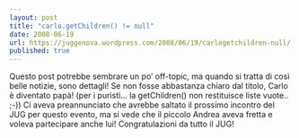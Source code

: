 ```yaml
---
layout: post
title: "carlo.getChildren() != null"
date: 2008-06-19
url: https://juggenova.wordpress.com/2008/06/19/carlogetchildren-null/
published: true 
---
```


Questo post potrebbe sembrare un po’ off-topic, ma quando si tratta di così belle notizie, sono dettagli! Se non fosse abbastanza chiaro dal titolo, Carlo è diventato papà! (per i puristi… la getChildren() non restituisce liste vuote.. ;-)) Ci aveva preannunciato che avrebbe saltato il prossimo incontro del JUG per questo evento, ma si vede che il piccolo Andrea aveva fretta e voleva partecipare anche lui! Congratulazioni da tutto il JUG! 
